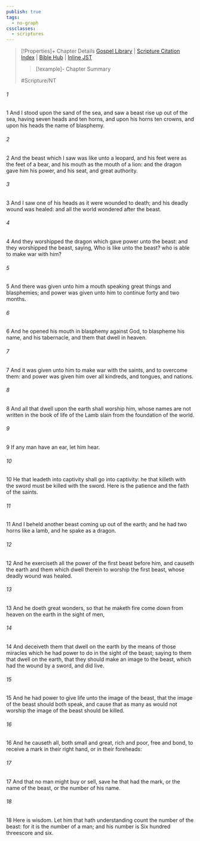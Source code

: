```yaml
---
publish: true
tags:
  - no-graph
cssclasses:
  - scriptures
---
```

>[!Properties]+ Chapter Details
>[Gospel Library](https://churchofjesuschrist.org/study/scriptures/nt/rev/13?lang=eng)    |    [Scripture Citation Index](https://scriptures.byu.edu/#0a60d::c0a60d)    |    [Bible Hub](https://biblehub.com/revelation/13.htm)    |    [Inline JST](https://scripturetoolbox.com/html/ic/Revelation/13.html)
>>[!example]- Chapter Summary
>> 
> 
>
>#Scripture/NT
###### 1
1 And I stood upon the sand of the sea, and saw a beast rise up out of the sea, having seven heads and ten horns, and upon his horns ten crowns, and upon his heads the name of blasphemy.
###### 2
2 And the beast which I saw was like unto a leopard, and his feet were as the feet of a bear, and his mouth as the mouth of a lion: and the dragon gave him his power, and his seat, and great authority.
###### 3
3 And I saw one of his heads as it were wounded to death; and his deadly wound was healed: and all the world wondered after the beast.
###### 4
4 And they worshipped the dragon which gave power unto the beast: and they worshipped the beast, saying, Who is like unto the beast? who is able to make war with him?
###### 5
5 And there was given unto him a mouth speaking great things and blasphemies; and power was given unto him to continue forty and two months.
###### 6
6 And he opened his mouth in blasphemy against God, to blaspheme his name, and his tabernacle, and them that dwell in heaven.
###### 7
7 And it was given unto him to make war with the saints, and to overcome them: and power was given him over all kindreds, and tongues, and nations.
###### 8
8 And all that dwell upon the earth shall worship him, whose names are not written in the book of life of the Lamb slain from the foundation of the world.
###### 9
9 If any man have an ear, let him hear.
###### 10
10 He that leadeth into captivity shall go into captivity: he that killeth with the sword must be killed with the sword. Here is the patience and the faith of the saints.
###### 11
11 And I beheld another beast coming up out of the earth; and he had two horns like a lamb, and he spake as a dragon.
###### 12
12 And he exerciseth all the power of the first beast before him, and causeth the earth and them which dwell therein to worship the first beast, whose deadly wound was healed.
###### 13
13 And he doeth great wonders, so that he maketh fire come down from heaven on the earth in the sight of men,
###### 14
14 And deceiveth them that dwell on the earth by the means of those miracles which he had power to do in the sight of the beast; saying to them that dwell on the earth, that they should make an image to the beast, which had the wound by a sword, and did live.
###### 15
15 And he had power to give life unto the image of the beast, that the image of the beast should both speak, and cause that as many as would not worship the image of the beast should be killed.
###### 16
16 And he causeth all, both small and great, rich and poor, free and bond, to receive a mark in their right hand, or in their foreheads:
###### 17
17 And that no man might buy or sell, save he that had the mark, or the name of the beast, or the number of his name.
###### 18
18 Here is wisdom. Let him that hath understanding count the number of the beast: for it is the number of a man; and his number is Six hundred threescore and six.
